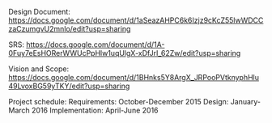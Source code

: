 Design Document:
https://docs.google.com/document/d/1aSeazAHPC6k6Izjz9cKcZ55lwWDCCzaCzumgvU2mnlo/edit?usp=sharing

SRS:
https://docs.google.com/document/d/1A-0Fuy7eEsHORerWWUcPpHlw1uqUlgX-xDfJrI_62Zw/edit?usp=sharing

Vision and Scope:
https://docs.google.com/document/d/1BHnks5Y8ArgX_JRPooPVtknyphHlu49LvoxBG59yTKY/edit?usp=sharing

Project schedule:
Requirements: October-December 2015
Design: January-March 2016
Implementation: April-June 2016

